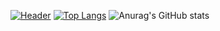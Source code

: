 
<!-- # Hello, Coders! <img src="https://raw.githubusercontent.com/MartinHeinz/MartinHeinz/master/wave.gif" width="30px"> -->

[![Header](https://github.com/Sahil-Chavan/Sahil-Chavan/blob/main/Github%20Banner%201%20(5).gif "Header")](https://some-url.dev/)
[![Top Langs](https://github-readme-stats.vercel.app/api/top-langs/?username=Sahil-Chavan&hide=jupyter%20notebook,html&theme=github_dark)](https://github.com/Sahil-Chavan/github-readme-stats)
![Anurag's GitHub stats](https://github-readme-stats.vercel.app/api?username=Sahil-Chavan&count_private=true&show_icons=true&theme=github_dark&hide=contribs,prs)

<!-- <img align="right" alt="Coding" width="1400" src="Github Banner 1 (5).gif"> -->

<!--
**Sahil-Chavan/Sahil-Chavan** is a ✨ _special_ ✨ repository because its `README.md` (this file) appears on your GitHub profile.

Here are some ideas to get you started:

- 🔭 I’m currently working on ...
- 🌱 I’m currently learning ...
- 👯 I’m looking to collaborate on ...
- 🤔 I’m looking for help with ...
- 💬 Ask me about ...
- 📫 How to reach me: ...
- 😄 Pronouns: ...
- ⚡ Fun fact: ...
-->
